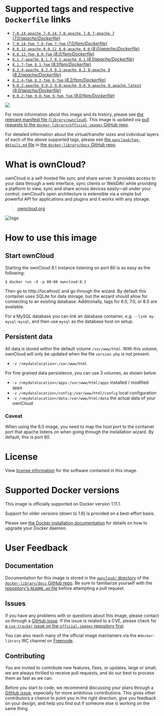 # Supported tags and respective `Dockerfile` links

-	[`7.0.14-apache`, `7.0.14`, `7.0-apache`, `7.0`, `7-apache`, `7` (*7.0/apache/Dockerfile*)](https://github.com/docker-library/owncloud/blob/903a0f09109ef1d94a9cd4895a859c880ab8d702/7.0/apache/Dockerfile)
-	[`7.0.14-fpm`, `7.0-fpm`, `7-fpm` (*7.0/fpm/Dockerfile*)](https://github.com/docker-library/owncloud/blob/903a0f09109ef1d94a9cd4895a859c880ab8d702/7.0/fpm/Dockerfile)
-	[`8.0.12-apache`, `8.0.12`, `8.0-apache`, `8.0` (*8.0/apache/Dockerfile*)](https://github.com/docker-library/owncloud/blob/903a0f09109ef1d94a9cd4895a859c880ab8d702/8.0/apache/Dockerfile)
-	[`8.0.12-fpm`, `8.0-fpm` (*8.0/fpm/Dockerfile*)](https://github.com/docker-library/owncloud/blob/903a0f09109ef1d94a9cd4895a859c880ab8d702/8.0/fpm/Dockerfile)
-	[`8.1.7-apache`, `8.1.7`, `8.1-apache`, `8.1` (*8.1/apache/Dockerfile*)](https://github.com/docker-library/owncloud/blob/903a0f09109ef1d94a9cd4895a859c880ab8d702/8.1/apache/Dockerfile)
-	[`8.1.7-fpm`, `8.1-fpm` (*8.1/fpm/Dockerfile*)](https://github.com/docker-library/owncloud/blob/903a0f09109ef1d94a9cd4895a859c880ab8d702/8.1/fpm/Dockerfile)
-	[`8.2.4-apache`, `8.2.4`, `8.2-apache`, `8.2`, `8-apache`, `8` (*8.2/apache/Dockerfile*)](https://github.com/docker-library/owncloud/blob/903a0f09109ef1d94a9cd4895a859c880ab8d702/8.2/apache/Dockerfile)
-	[`8.2.4-fpm`, `8.2-fpm`, `8-fpm` (*8.2/fpm/Dockerfile*)](https://github.com/docker-library/owncloud/blob/903a0f09109ef1d94a9cd4895a859c880ab8d702/8.2/fpm/Dockerfile)
-	[`9.0.2-apache`, `9.0.2`, `9.0-apache`, `9.0`, `9-apache`, `9`, `apache`, `latest` (*9.0/apache/Dockerfile*)](https://github.com/docker-library/owncloud/blob/903a0f09109ef1d94a9cd4895a859c880ab8d702/9.0/apache/Dockerfile)
-	[`9.0.2-fpm`, `9.0-fpm`, `9-fpm`, `fpm` (*9.0/fpm/Dockerfile*)](https://github.com/docker-library/owncloud/blob/903a0f09109ef1d94a9cd4895a859c880ab8d702/9.0/fpm/Dockerfile)

[![](https://badge.imagelayers.io/owncloud:latest.svg)](https://imagelayers.io/?images=owncloud:7.0.14-apache,owncloud:7.0.14-fpm,owncloud:8.0.12-apache,owncloud:8.0.12-fpm,owncloud:8.1.7-apache,owncloud:8.1.7-fpm,owncloud:8.2.4-apache,owncloud:8.2.4-fpm,owncloud:9.0.2-apache,owncloud:9.0.2-fpm)

For more information about this image and its history, please see [the relevant manifest file (`library/owncloud`)](https://github.com/docker-library/official-images/blob/master/library/owncloud). This image is updated via [pull requests to the `docker-library/official-images` GitHub repo](https://github.com/docker-library/official-images/pulls?q=label%3Alibrary%2Fowncloud).

For detailed information about the virtual/transfer sizes and individual layers of each of the above supported tags, please see [the `owncloud/tag-details.md` file](https://github.com/docker-library/docs/blob/master/owncloud/tag-details.md) in [the `docker-library/docs` GitHub repo](https://github.com/docker-library/docs).

# What is ownCloud?

ownCloud is a self-hosted file sync and share server. It provides access to your data through a web interface, sync clients or WebDAV while providing a platform to view, sync and share across devices easily—all under your control. ownCloud’s open architecture is extensible via a simple but powerful API for applications and plugins and it works with any storage.

> [owncloud.org](https://owncloud.org/)

![logo](https://raw.githubusercontent.com/docker-library/docs/9d36b4ed7cabc35dbd3849272ba2bd7abe482172/owncloud/logo.png)

# How to use this image

## Start ownCloud

Starting the ownCloud 8.1 instance listening on port 80 is as easy as the following:

```console
$ docker run -d -p 80:80 owncloud:8.1
```

Then go to http://localhost/ and go through the wizard. By default this container uses SQLite for data storage, but the wizard should allow for connecting to an existing database. Additionally, tags for 6.0, 7.0, or 8.0 are available.

For a MySQL database you can link an database container, e.g. `--link my-mysql:mysql`, and then use `mysql` as the database host on setup.

## Persistent data

All data is stored within the default volume `/var/www/html`. With this volume, ownCloud will only be updated when the file `version.php` is not present.

-	`-v /<mydatalocation>:/var/www/html`

For fine grained data persistence, you can use 3 volumes, as shown below.

-	`-v /<mydatalocation>/apps:/var/www/html/apps` installed / modified apps
-	`-v /<mydatalocation>/config:/var/www/html/config` local configuration
-	`-v /<mydatalocation>/data:/var/www/html/data` the actual data of your ownCloud

### Caveat

When using the 6.0 image, you need to map the host port to the container port that apache listens on when going through the installation wizard. By default, this is port 80.

# License

View [license information](https://owncloud.org/contribute/agreement/) for the software contained in this image.

# Supported Docker versions

This image is officially supported on Docker version 1.11.1.

Support for older versions (down to 1.6) is provided on a best-effort basis.

Please see [the Docker installation documentation](https://docs.docker.com/installation/) for details on how to upgrade your Docker daemon.

# User Feedback

## Documentation

Documentation for this image is stored in the [`owncloud/` directory](https://github.com/docker-library/docs/tree/master/owncloud) of the [`docker-library/docs` GitHub repo](https://github.com/docker-library/docs). Be sure to familiarize yourself with the [repository's `README.md` file](https://github.com/docker-library/docs/blob/master/README.md) before attempting a pull request.

## Issues

If you have any problems with or questions about this image, please contact us through a [GitHub issue](https://github.com/docker-library/owncloud/issues). If the issue is related to a CVE, please check for [a `cve-tracker` issue on the `official-images` repository first](https://github.com/docker-library/official-images/issues?q=label%3Acve-tracker).

You can also reach many of the official image maintainers via the `#docker-library` IRC channel on [Freenode](https://freenode.net).

## Contributing

You are invited to contribute new features, fixes, or updates, large or small; we are always thrilled to receive pull requests, and do our best to process them as fast as we can.

Before you start to code, we recommend discussing your plans through a [GitHub issue](https://github.com/docker-library/owncloud/issues), especially for more ambitious contributions. This gives other contributors a chance to point you in the right direction, give you feedback on your design, and help you find out if someone else is working on the same thing.
